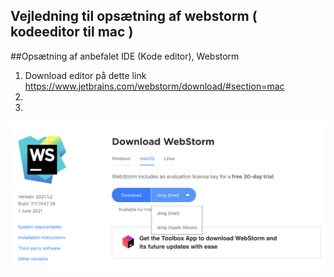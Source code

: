 
## Vejledning til opsætning af webstorm ( kodeeditor til mac )


##Opsætning af anbefalet IDE (Kode editor), Webstorm

1. Download editor på dette link https://www.jetbrains.com/webstorm/download/#section=mac
2. 
3. 



![Screenshot](billeder/screenshot1.png)
